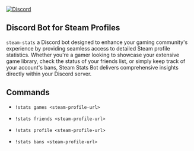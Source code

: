[![Discord](https://img.shields.io/badge/Discord-%235865F2.svg?style=for-the-badge&logo=discord&logoColor=white)](https://discord.com/oauth2/authorize?client_id=1248020715689476227&permissions=0&integration_type=0&scope=bot)

## Discord Bot for Steam Profiles

`steam-stats`  a Discord bot designed to enhance your gaming community's experience by providing seamless access to detailed Steam profile statistics. Whether you're a gamer looking to showcase your extensive game library, check the status of your friends list, or simply keep track of your account's bans, Steam Stats Bot delivers comprehensive insights directly within your Discord server.

## Commands

- `!stats games <steam-profile-url>`
  
- `!stats friends <steam-profile-url>`
  
- `!stats profile <steam-profile-url>`
  
- `!stats bans <steam-profile-url>`